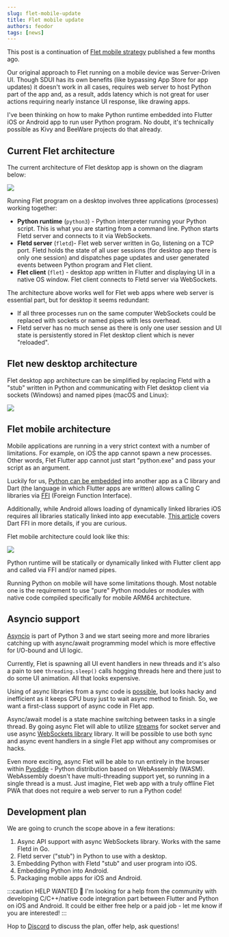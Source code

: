```yaml
---
slug: flet-mobile-update
title: Flet mobile update
authors: feodor
tags: [news]
---
```


This post is a continuation of [Flet mobile strategy](/blog/flet-mobile-strategy) published a few months ago.

Our original approach to Flet running on a mobile device was Server-Driven UI. Though SDUI has its own benefits (like bypassing App Store for app updates) it doesn't work in all cases, requires web server to host Python part of the app and, as a result, adds latency which is not great for user actions requiring nearly instance UI response, like drawing apps.

I've been thinking on how to make Python runtime embedded into Flutter iOS or Android app to run user Python program. No doubt, it's technically possible as Kivy and BeeWare projects do that already.

<!-- truncate -->

## Current Flet architecture

The current architecture of Flet desktop app is shown on the diagram below:

<img src="/img/blog/mobile-update/flet-desktop-architecture.svg" className="screenshot-100" />

Running Flet program on a desktop involves three applications (processes) working together:

* **Python runtime** (`python3`) - Python interpreter running your Python script. This is what you are starting from a command line. Python starts Fletd server and connects to it via WebSockets.
* **Fletd server** (`fletd`)- Flet web server written in Go, listening on a TCP port. Fletd holds the state of all user sessions (for desktop app there is only one session) and dispatches page updates and user generated events between Python program and Flet client.
* **Flet client** (`flet`) - desktop app written in Flutter and displaying UI in a native OS window. Flet client connects to Fletd server via WebSockets.

The architecture above works well for Flet web apps where web server is essential part, but for desktop it seems redundant:

* If all three processes run on the same computer WebSockets could be replaced with sockets or named pipes with less overhead.
* Fletd server has no much sense as there is only one user session and UI state is persistently stored in Flet desktop client which is never "reloaded".

## Flet new desktop architecture

Flet desktop app architecture can be simplified by replacing Fletd with a "stub" written in Python and communicating with Flet desktop client via sockets (Windows) and named pipes (macOS and Linux):

<img src="/img/blog/mobile-update/flet-desktop-architecture-v2.svg" className="screenshot-70" />

## Flet mobile architecture

Mobile applications are running in a very strict context with a number of limitations. For example, on iOS the app cannot spawn a new processes. Other words, Flet Flutter app cannot just start "python.exe" and pass your script as an argument.

Luckily for us, [Python can be embedded](https://docs.python.org/3/extending/embedding.html) into another app as a C library and Dart (the language in which Flutter apps are written) allows calling C libraries via [FFI](https://dart.dev/guides/libraries/c-interop) (Foreign Function Interface).

Additionally, while Android allows loading of dynamically linked libraries iOS requires all libraries statically linked into app executable. [This article](https://blog.logrocket.com/dart-ffi-native-libraries-flutter/) covers Dart FFI in more details, if you are curious.

Flet mobile architecture could look like this:

<img src="/img/blog/mobile-update/flet-mobile-architecture-v2.svg" className="screenshot-40" />

Python runtime will be statically or dynamically linked with Flutter client app and called via FFI and/or named pipes.

Running Python on mobile will have some limitations though. Most notable one is the requirement to use "pure" Python modules or modules with native code compiled specifically for mobile ARM64 architecture.

## Asyncio support

[Asyncio](https://docs.python.org/3/library/asyncio.html) is part of Python 3 and we start seeing more and more libraries catching up with async/await programming model which is more effective for I/O-bound and UI logic.

Currently, Flet is spawning all UI event handlers in new threads and it's also a pain to see `threading.sleep()` calls hogging threads here and there just to do some UI animation. All that looks expensive.

Using of async libraries from a sync code is [possible](https://github.com/flet-dev/flet/issues/128), but looks hacky and inefficient as it keeps CPU busy just to wait async method to finish. So, we want a first-class support of async code in Flet app.

Async/await model is a state machine switching between tasks in a single thread. By going async Flet will able to utilize [streams](https://docs.python.org/3/library/asyncio-stream.html) for socket server and use async [WebSockets library](https://pypi.org/project/websockets/) library. It will be possible to use both sync and async event handlers in a single Flet app without any compromises or hacks.

Even more exciting, async Flet will be able to run entirely in the browser within [Pyodide](https://pyodide.org/) - Python distribution based on WebAssembly (WASM). WebAssembly doesn't have multi-threading support yet, so running in a single thread is a must. Just imagine, Flet web app with a truly offline Flet PWA that does not require a web server to run a Python code!

## Development plan

We are going to crunch the scope above in a few iterations:

1. Async API support with async WebSockets library. Works with the same Fletd in Go.
2. Fletd server ("stub") in Python to use with a desktop.
3. Embedding Python with Fletd "stub" and user program into iOS.
4. Embedding Python into Android.
5. Packaging mobile apps for iOS and Android.

:::caution HELP WANTED
🙏 I'm looking for a help from the community with developing C/C++/native code integration part between Flutter and Python on iOS and Android. It could be either free help or a paid job - let me know if you are interested!
:::

Hop to [Discord](https://discord.gg/dzWXP8SHG8) to discuss the plan, offer help, ask questions!